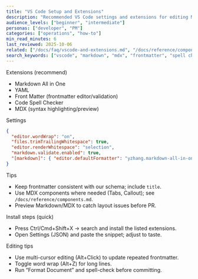 ```yaml
---
title: "VS Code Setup and Extensions"
description: "Recommended VS Code settings and extensions for editing Markdown/MDX and frontmatter."
audience_levels: ["beginner", "intermediate"]
personas: ["developer", "PM"]
categories: ["operations", "how-to"]
min_read_minutes: 6
last_reviewed: 2025-10-06
related: ["/docs/faq/vscode-and-extensions.md", "/docs/reference/components.md"]
search_keywords: ["vscode", "markdown", "mdx", "frontmatter", "spell check"]
---
```


Extensions (recommend)

- Markdown All in One
- YAML
- Front Matter (frontmatter editor/validation)
- Code Spell Checker
- MDX (syntax highlighting/preview)

Settings

```json
{
  "editor.wordWrap": "on",
  "files.trimTrailingWhitespace": true,
  "editor.renderWhitespace": "selection",
  "markdown.validate.enabled": true,
  "[markdown]": { "editor.defaultFormatter": "yzhang.markdown-all-in-one" }
}
```

Tips

- Keep frontmatter consistent with our schema; include `title`.
- Use MDX components where needed (Tabs, Callout); see `/docs/reference/components.md`.
- Preview Markdown/MDX to catch layout issues before PR.

Install steps (quick)

- Press Ctrl/Cmd+Shift+X → search and install the listed extensions.
- Open Settings (JSON) and paste the snippet; adjust to taste.

Editing tips

- Use multi-cursor editing (Alt+Click) to update repeated frontmatter.
- Toggle word wrap (Alt+Z) for long lines.
- Run “Format Document” and spell-check before committing.
